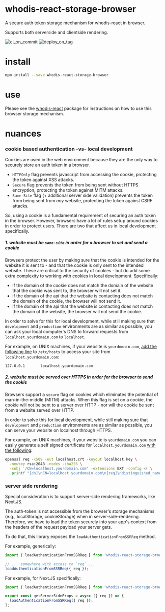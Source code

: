 # whodis-react-storage-browser

A secure auth token storage mechanism for whodis-react in browser.

Supports both serverside and clientside rendering.

![ci_on_commit](https://github.com/whodisio/whodis-react-storage-browser/workflows/ci_on_commit/badge.svg)
![deploy_on_tag](https://github.com/whodisio/whodis-react-storage-browser/workflows/deploy_on_tag/badge.svg)

# install

```sh
npm install --save whodis-react-storage-browser
```

# use

Please see the [whodis-react](https://github.com/whodisio/whodis-react) package for instructions on how to use this browser storage mechanism.

# nuances

### cookie based authentication -vs- local development

Cookies are used in the web environment because they are the only way to securely store an auth token in a browser.

- `HTTPOnly` flag prevents javascript from accessing the cookie, protecting the token against XSS attacks.
- `Secure` flag prevents the token from being sent without HTTPS encryption, protecting the token against MITM attacks.
- `Same-Site` flag (+ additional server side validation) prevents the token from being sent from _any_ website, protecting the token against CSRF attacks.

So, using a cookie is a fundamental requirement of securing an auth token in the browser. However, browsers have a lot of rules setup around cookies in order to protect users. There are two that affect us in local development specifically.

##### 1. website must be `same-site` in order for a browser to set and send a cookie

Browsers protect the user by making sure that the cookie is intended for the website it is sent to - and that the cookie is only sent to the intended website. These are critical to the security of cookies - but do add some extra complexity to working with cookies in local development. Specifically:

- if the domain of the cookie does not match the domain of the website that the cookie was sent to, the browser will not set it.
- if the domain of the api that the website is contacting does not match the domain of the cookie, the browser will not send it.
- if the domain of the api that the website is contacting does not match the domain of the website, the browser will not send the cookie.

In order to solve for this for local development, while still making sure that `development` and `production` environments are as similar as possible, you can ask your local computer's DNS to forward requests from `localhost.yourdomain.com` to `localhost`.

For example, on UNIX machines, if your website is `yourdomain.com`, [add the following line](https://unix.stackexchange.com/a/421500/77522) to `/etc/hosts` to access your site from `localhost.yourdomain.com`:

```
127.0.0.1       localhost.yourdomain.com
```

##### 2. website must be served over HTTPS in order for the browser to send the cookie

Browsers support a `secure` flag on cookies which eliminates the potential of man-in-the-middle (MITM) attacks. When this flag is set on a cookie, the cookie will not be sent to a server over HTTP - nor will the cookie be sent from a website served over HTTP.

In order to solve this for local development, while still making sure that `development` and `production` environments are as similar as possible, you can serve your website on localhost through HTTPS.

For example, on UNIX machines, if your website is `yourdomain.com` you can easily generate a self signed certificate for `localhost.yourdomain.com` [with the following](https://letsencrypt.org/docs/certificates-for-localhost/):

```sh
openssl req -x509 -out localhost.crt -keyout localhost.key \
  -newkey rsa:2048 -nodes -sha256 \
  -subj '/CN=localhost.yourdomain.com' -extensions EXT -config <( \
   printf "[dn]\nCN=localhost.yourdomain.com\n[req]\ndistinguished_name = dn\n[EXT]\nsubjectAltName=DNS:localhost.yourdomain.com\nkeyUsage=digitalSignature\nextendedKeyUsage=serverAuth")
```

### server side rendering

Special consideration is to support server-side rendering frameworks, like Next.JS.

The auth-token is not accessible from the browser's storage mechanisms (e.g., localStorage, cookieStorage) when in server-side-rendering. Therefore, we have to load the token securely into your app's context from the headers of the request payload your server gets.

To do that, this library exposes the `loadAuthenticationFromSSRReq` method.

For example, generically:

```ts
import { loadAuthenticationFromSSRReq } from 'whodis-react-storage-browser';

// ... somewhere with access to `req` ...
loadAuthenticationFromSSRReq({ req });
```

For example, for Next.JS specifically:

```ts
import { loadAuthenticationFromSSRReq } from 'whodis-react-storage-browser';

export const getServerSideProps = async ({ req }) => {
  loadAuthenticationFromSSRReq({ req });
};
```
